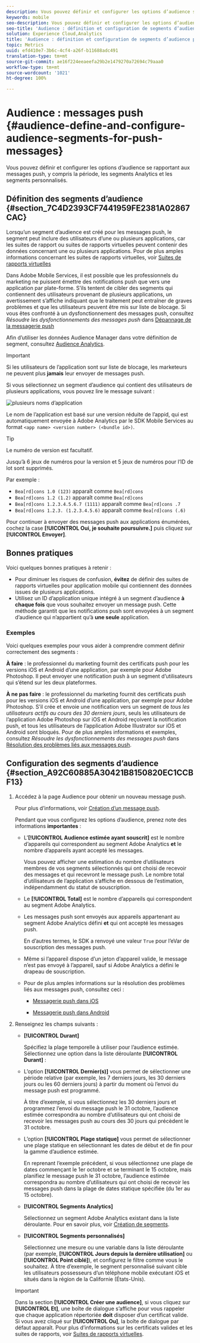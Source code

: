 ```yaml
---
description: Vous pouvez définir et configurer les options d’audience se rapportant aux messages push, y compris la période, les segments Analytics et les segments personnalisés.
keywords: mobile
seo-description: Vous pouvez définir et configurer les options d’audience se rapportant aux messages push, y compris la période, les segments Analytics et les segments personnalisés.
seo-title: 'Audience : définition et configuration de segments d’audience pour les messages push'
solution: Experience Cloud,Analytics
title: 'Audience : définition et configuration de segments d’audience pour les messages push'
topic: Metrics
uuid: efd410e7-3b6c-4cf4-a26f-b11688adc491
translation-type: tm+mt
source-git-commit: ae16f224eeaeefa29b2e1479270a72694c79aaa0
workflow-type: tm+mt
source-wordcount: '1021'
ht-degree: 100%

---
```



# Audience : messages push {#audience-define-and-configure-audience-segments-for-push-messages}

Vous pouvez définir et configurer les options d’audience se rapportant aux messages push, y compris la période, les segments Analytics et les segments personnalisés.

## Définition des segments d’audience {#section_7C4D2393CF7441959FE2381A02867CAC}

Lorsqu’un segment d’audience est créé pour les messages push, le segment peut inclure des utilisateurs d’une ou plusieurs applications, car les suites de rapport ou suites de rapports virtuelles peuvent contenir des données concernant une ou plusieurs applications. Pour de plus amples informations concernant les suites de rapports virtuelles, voir  [Suites de rapports virtuelles](/help/using/manage-apps/c-mob-vrs.md)

Dans Adobe Mobile Services, il est possible que les professionnels du marketing ne puissent émettre des notifications push que vers une application par plate-forme. S’ils tentent de cibler des segments qui contiennent des utilisateurs provenant de plusieurs applications, un avertissement s’affiche indiquant que le traitement peut entraîner de graves problèmes et que les utilisateurs peuvent être mis sur liste de blocage. Si vous êtes confronté à un dysfonctionnement des messages push, consultez *Résoudre les dysfonctionnements des messages push* dans  [Dépannage de la messagerie push](/help/using/in-app-messaging/t-create-push-message/c-schedule-push-message.md)

Afin d’utiliser les données Audience Manager dans votre définition de segment, consultez [Audience Analytics](https://docs.adobe.com/content/help/fr-FR/analytics/integration/audience-analytics/mc-audiences-aam.html).

>[!IMPORTANT]
>
>Si les utilisateurs de l’application sont sur liste de blocage, les marketeurs ne peuvent plus **jamais** leur envoyer de messages push.

Si vous sélectionnez un segment d’audience qui contient des utilisateurs de plusieurs applications, vous pouvez lire le message suivant :

![plusieurs noms d’application](assets/multiple_appname.png)

Le nom de l’application est basé sur une version réduite de l’appid, qui est automatiquement envoyée à Adobe Analytics par le SDK Mobile Services au format `<app name> <version number> (<bundle id>)`.

>[!TIP]
>
>Le numéro de version est facultatif.

Jusqu’à 6 jeux de numéros pour la version et 5 jeux de numéros pour l’ID de lot sont supprimés.

Par exemple :

* `Bea[rd]cons 1.0 (123)` apparaît comme `Bea[rd]cons`
* `Bea[rd]cons 1.2 (1.2)` apparaît comme `Bea[rd]cons`
* `Bea[rd]cons 1.2.3.4.5.6.7 (1111)` apparaît comme `Bea[rd]cons .7`
* `Bea[rd]cons 1.2.3. (1.2.3.4.5.6)` apparaît comme `Bea[rd]cons (.6)`

Pour continuer à envoyer des messages push aux applications énumérées, cochez la case **[!UICONTROL Oui, je souhaite poursuivre.]** puis cliquez sur **[!UICONTROL Envoyer]**.

## Bonnes pratiques

Voici quelques bonnes pratiques à retenir :

* Pour diminuer les risques de confusion, **évitez** de définir des suites de rapports virtuelles pour application mobile qui contiennent des données issues de plusieurs applications.
* Utilisez un ID d’application unique intégré à un segment d’audience **à chaque fois** que vous souhaitez envoyer un message push.
Cette méthode garantit que les notifications push sont envoyées à un segment d’audience qui n’appartient qu’à **une seule** application.

### Exemples

Voici quelques exemples pour vous aider à comprendre comment définir correctement des segments :

**À faire** : le professionnel du marketing fournit des certificats push pour les versions iOS et Android d’une application, par exemple pour Adobe Photoshop. Il peut envoyer une notification push à un segment d’utilisateurs qui s’étend sur les deux plateformes.

**À ne pas faire** : le professionnel du marketing fournit des certificats push pour les versions iOS et Android d’une application, par exemple pour Adobe Photoshop. S’il crée et envoie une notification vers un segment de *tous les utilisateurs actifs au cours des 30 derniers jours*, seuls les utilisateurs de l’application Adobe Photoshop sur iOS et Android reçoivent la notification push, et tous les utilisateurs de l’application Adobe Illustrator sur iOS et Android sont bloqués. Pour de plus amples informations et exemples, consultez *Résoudre les dysfonctionnements des messages push* dans  [Résolution des problèmes liés aux messages push](/help/using/in-app-messaging/t-create-push-message/c-troubleshooting-push-messaging.md).

## Configuration des segments d’audience {#section_A92C60885A30421B8150820EC1CCBF13}

1. Accédez à la page Audience pour obtenir un nouveau message push.

   Pour plus d’informations, voir [Création d’un message push](/help/using/in-app-messaging/t-create-push-message/t-create-push-message.md).

   Pendant que vous configurez les options d’audience, prenez note des informations **importantes** :

   * L’**[!UICONTROL Audience estimée ayant souscrit]** est le nombre d’appareils qui correspondent au segment Adobe Analytics **et** le nombre d’appareils ayant accepté les messages.

      Vous pouvez afficher une estimation du nombre d’utilisateurs membres de vos segments sélectionnés qui ont choisi de recevoir des messages et qui recevront le message push. Le nombre total d’utilisateurs de l’application s’affiche en dessous de l’estimation, indépendamment du statut de souscription.

   * Le **[!UICONTROL Total]** est le nombre d’appareils qui correspondent au segment Adobe Analytics.

   * Les messages push sont envoyés aux appareils appartenant au segment Adobe Analytics défini **et** qui ont accepté les messages push.

      En d’autres termes, le SDK a renvoyé une valeur `True` pour l’eVar de souscription des messages push.

   * Même si l’appareil dispose d’un jeton d’appareil valide, le message n’est pas envoyé à l’appareil, sauf si Adobe Analytics a défini le drapeau de souscription.

   * Pour de plus amples informations sur la résolution des problèmes liés aux messages push, consultez ceci :

      * [Messagerie push dans iOS](https://docs.adobe.com/content/help/fr-FR/mobile-services/ios/messaging-ios/push-messaging/push-messaging.html)

      * [Messagerie push dans Android](https://docs.adobe.com/content/help/fr-FR/mobile-services/android/messaging-android/push-messaging/push-messaging.html)

1. Renseignez les champs suivants :

   * **[!UICONTROL Durant]**

      Spécifiez la plage temporelle à utiliser pour l’audience estimée. Sélectionnez une option dans la liste déroulante **[!UICONTROL Durant]** :

   * L’option **[!UICONTROL Dernier(s)]** vous permet de sélectionner une période relative (par exemple, les 7 derniers jours, les 30 derniers jours ou les 60 derniers jours) à partir du moment où l’envoi du message push est programmé.

      À titre d’exemple, si vous sélectionnez les 30 derniers jours et programmez l’envoi du message push le 31 octobre, l’audience estimée correspondra au nombre d’utilisateurs qui ont choisi de recevoir les messages push au cours des 30 jours qui précèdent le 31 octobre.

   * L’option **[!UICONTROL Plage statique]** vous permet de sélectionner une plage statique en sélectionnant les dates de début et de fin pour la gamme d’audience estimée.

      En reprenant l’exemple précédent, si vous sélectionnez une plage de dates commençant le 1er octobre et se terminant le 15 octobre, mais planifiez le message push le 31 octobre, l’audience estimée correspondra au nombre d’utilisateurs qui ont choisi de recevoir les messages push dans la plage de dates statique spécifiée (du 1er au 15 octobre).

   * **[!UICONTROL Segments Analytics]**

      Sélectionnez un segment Adobe Analytics existant dans la liste déroulante. Pour en savoir plus, voir [Création de segments](https://docs.adobe.com/content/help/fr-FR/analytics/components/segmentation/segmentation-workflow/seg-build.html).

   * **[!UICONTROL Segments personnalisés]**

      Sélectionnez une mesure ou une variable dans la liste déroulante (par exemple, **[!UICONTROL Jours depuis la dernière utilisation]** ou **[!UICONTROL Point ciblé]**), et configurez le filtre comme vous le souhaitez. À titre d’exemple, le segment personnalisé suivant cible les utilisateurs possesseurs d’un téléphone mobile exécutant iOS et situés dans la région de la Californie (États-Unis).
   >[!IMPORTANT]
   >
   >Dans la section **[!UICONTROL Créer une audience]**, si vous cliquez sur **[!UICONTROL Et]**, une boîte de dialogue s’affiche pour vous rappeler que chaque application répertoriée **doit** disposer d’un certificat valide. Si vous avez cliqué sur **[!UICONTROL Ou]**, la boîte de dialogue par défaut apparaît. Pour plus d’informations sur les certificats valides et les suites de rapports, voir [Suites de rapports virtuelles](/help/using/manage-apps/c-mob-vrs.md).
